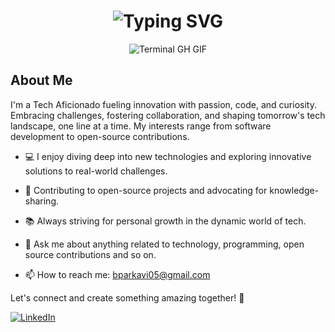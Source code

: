 <div align="center">
    <h1><img src="https://readme-typing-svg.herokuapp.com?font=Jetbrains+mono&size=40&duration=3000&color=33FF33&center=true&vCenter=true&width=435&lines=Hey..+I'm+Parkavi+B;This+is..;..my+Github..;" alt="Typing SVG"/></h1>
    <p><img src="termina-gh.gif" alt="Terminal GH GIF" /></p>
</div>

## About Me
I'm a Tech Aficionado fueling innovation with passion, code, and curiosity. Embracing challenges, fostering collaboration, and shaping tomorrow's tech landscape, one line at a time. My interests range from software development to open-source contributions.

- 💻 I enjoy diving deep into new technologies and exploring innovative solutions to real-world challenges.
  
- 🌱 Contributing to open-source projects and advocating for knowledge-sharing.
  
- 📚 Always striving for personal growth in the dynamic world of tech.
  
- 💬 Ask me about anything related to technology, programming, open source contributions and so on.
  
- 📫 How to reach me: bparkavi05@gmail.com


Let's connect and create something amazing together! 🚀
<div align="left">
    <!-- Replace href with your links -->
    <a href="https://www.linkedin.com/in/https://www.linkedin.com/in/parkavi-b-85a215269//">
        <img src="https://img.shields.io/badge/LinkedIn-0077B5?style=for-the-badge&logo=linkedin&logoColor=white" alt="LinkedIn"/>
    </a>
</div>

<!---
parkavi2905/parkavi2905 is a ✨ special ✨ repository because its `README.md` (this file) appears on your GitHub profile.
You can click the Preview link to take a look at your changes.
--->
